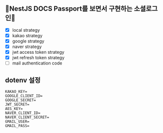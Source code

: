 ## 🌷NestJS DOCS Passport를 보면서 구현하는 **소셜로그인**🌷
- [x] local strategy
- [x] kakao strategy
- [x] google strategy
- [x] naver strategy
- [x] jwt access token strategy
- [x] jwt refresh token strategy
- [ ] mail authentication code

## dotenv 설정
```
KAKAO_KEY=
GOOGLE_CLIENT_ID=
GOOGLE_SECRET=
JWT_SECRET=
AES_KEY=
NAVER_CLIENT_ID=
NAVER_CLIENT_SECRET=
GMAIL_USER=
GMAIL_PASS=
```